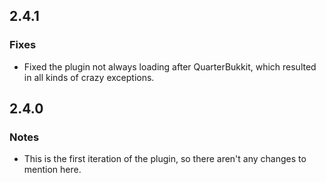2.4.1
-----

### Fixes
* Fixed the plugin not always loading after QuarterBukkit, which resulted in all kinds of crazy exceptions.

2.4.0
-----

### Notes
* This is the first iteration of the plugin, so there aren't any changes to mention here.
